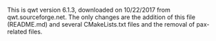 This is qwt version 6.1.3, downloaded on 10/22/2017 from qwt.sourceforge.net.
The only changes are the addition of this file (README.md) and several 
CMakeLists.txt files and the removal of pax-related files.
